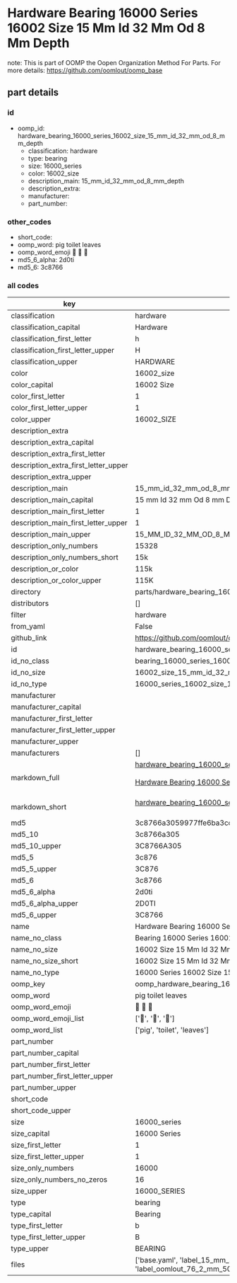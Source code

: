 # Hardware Bearing 16000 Series 16002 Size 15 Mm Id 32 Mm Od 8 Mm Depth  

note: This is part of OOMP the Oopen Organization Method For Parts. For more details: https://github.com/oomlout/oomp_base

##  part details





### id
* oomp_id: hardware_bearing_16000_series_16002_size_15_mm_id_32_mm_od_8_mm_depth
  * classification: hardware
  * type: bearing
  * size: 16000_series
  * color: 16002_size
  * description_main: 15_mm_id_32_mm_od_8_mm_depth
  * description_extra: 
  * manufacturer: 
  * part_number: 

### other_codes
* short_code: 
* oomp_word: pig toilet leaves
* oomp_word_emoji :pig: :toilet: :leaves:
* md5_6_alpha: 2d0ti
* md5_6: 3c8766

### all codes 
| key | value |  
| --- | --- |  
| classification | hardware |  
| classification_capital | Hardware |  
| classification_first_letter | h |  
| classification_first_letter_upper | H |  
| classification_upper | HARDWARE |  
| color | 16002_size |  
| color_capital | 16002 Size |  
| color_first_letter | 1 |  
| color_first_letter_upper | 1 |  
| color_upper | 16002_SIZE |  
| description_extra |  |  
| description_extra_capital |  |  
| description_extra_first_letter |  |  
| description_extra_first_letter_upper |  |  
| description_extra_upper |  |  
| description_main | 15_mm_id_32_mm_od_8_mm_depth |  
| description_main_capital | 15 mm Id 32 mm Od 8 mm Depth |  
| description_main_first_letter | 1 |  
| description_main_first_letter_upper | 1 |  
| description_main_upper | 15_MM_ID_32_MM_OD_8_MM_DEPTH |  
| description_only_numbers | 15328 |  
| description_only_numbers_short | 15k |  
| description_or_color | 115k |  
| description_or_color_upper | 115K |  
| directory | parts/hardware_bearing_16000_series_16002_size_15_mm_id_32_mm_od_8_mm_depth |  
| distributors | [] |  
| filter | hardware |  
| from_yaml | False |  
| github_link | https://github.com/oomlout/oomlout_oomp_part_src/tree/main/parts/hardware_bearing_16000_series_16002_size_15_mm_id_32_mm_od_8_mm_depth/working |  
| id | hardware_bearing_16000_series_16002_size_15_mm_id_32_mm_od_8_mm_depth |  
| id_no_class | bearing_16000_series_16002_size_15_mm_id_32_mm_od_8_mm_depth |  
| id_no_size | 16002_size_15_mm_id_32_mm_od_8_mm_depth |  
| id_no_type | 16000_series_16002_size_15_mm_id_32_mm_od_8_mm_depth |  
| manufacturer |  |  
| manufacturer_capital |  |  
| manufacturer_first_letter |  |  
| manufacturer_first_letter_upper |  |  
| manufacturer_upper |  |  
| manufacturers | [] |  
| markdown_full | [hardware_bearing_16000_series_16002_size_15_mm_id_32_mm_od_8_mm_depth](https://github.com/oomlout/oomlout_oomp_part_src/tree/main/parts/hardware_bearing_16000_series_16002_size_15_mm_id_32_mm_od_8_mm_depth/working)<br>[](https://github.com/oomlout/oomlout_oomp_part_src/tree/main/parts/hardware_bearing_16000_series_16002_size_15_mm_id_32_mm_od_8_mm_depth/working)<br>[Hardware Bearing 16000 Series 16002 Size 15 Mm Id 32 Mm Od 8 Mm Depth](https://github.com/oomlout/oomlout_oomp_part_src/tree/main/parts/hardware_bearing_16000_series_16002_size_15_mm_id_32_mm_od_8_mm_depth/working)<br><br> |  
| markdown_short | [hardware_bearing_16000_series_16002_size_15_mm_id_32_mm_od_8_mm_depth](https://github.com/oomlout/oomlout_oomp_part_src/tree/main/parts/hardware_bearing_16000_series_16002_size_15_mm_id_32_mm_od_8_mm_depth/working)<br><br> |  
| md5 | 3c8766a3059977ffe6ba3cd30993c38f |  
| md5_10 | 3c8766a305 |  
| md5_10_upper | 3C8766A305 |  
| md5_5 | 3c876 |  
| md5_5_upper | 3C876 |  
| md5_6 | 3c8766 |  
| md5_6_alpha | 2d0ti |  
| md5_6_alpha_upper | 2D0TI |  
| md5_6_upper | 3C8766 |  
| name | Hardware Bearing 16000 Series 16002 Size 15 Mm Id 32 Mm Od 8 Mm Depth |  
| name_no_class | Bearing 16000 Series 16002 Size 15 Mm Id 32 Mm Od 8 Mm Depth |  
| name_no_size | 16002 Size 15 Mm Id 32 Mm Od 8 Mm Depth |  
| name_no_size_short | 16002 Size 15 Mm Id 32 Mm Od 8 Mm Depth |  
| name_no_type | 16000 Series 16002 Size 15 Mm Id 32 Mm Od 8 Mm Depth |  
| oomp_key | oomp_hardware_bearing_16000_series_16002_size_15_mm_id_32_mm_od_8_mm_depth |  
| oomp_word | pig toilet leaves |  
| oomp_word_emoji | :pig: :toilet: :leaves: |  
| oomp_word_emoji_list | [':pig:', ':toilet:', ':leaves:'] |  
| oomp_word_list | ['pig', 'toilet', 'leaves'] |  
| part_number |  |  
| part_number_capital |  |  
| part_number_first_letter |  |  
| part_number_first_letter_upper |  |  
| part_number_upper |  |  
| short_code |  |  
| short_code_upper |  |  
| size | 16000_series |  
| size_capital | 16000 Series |  
| size_first_letter | 1 |  
| size_first_letter_upper | 1 |  
| size_only_numbers | 16000 |  
| size_only_numbers_no_zeros | 16 |  
| size_upper | 16000_SERIES |  
| type | bearing |  
| type_capital | Bearing |  
| type_first_letter | b |  
| type_first_letter_upper | B |  
| type_upper | BEARING |  
| files | ['base.yaml', 'label_15_mm_30_mm.pdf', 'label_15_mm_30_mm.svg', 'label_76_2_mm_50_8_mm.pdf', 'label_76_2_mm_50_8_mm.svg', 'label_oomlout_76_2_mm_50_8_mm.pdf', 'label_oomlout_76_2_mm_50_8_mm.svg', 'readme.md', 'working.json', 'working.yaml'] |  
